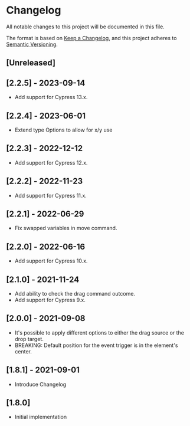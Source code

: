# Changelog
All notable changes to this project will be documented in this file.

The format is based on [Keep a Changelog](https://keepachangelog.com/en/1.0.0/),
and this project adheres to [Semantic Versioning](https://semver.org/spec/v2.0.0.html).

## [Unreleased]

## [2.2.5] - 2023-09-14

- Add support for Cypress 13.x.

## [2.2.4] - 2023-06-01

- Extend type Options to allow for x/y use

## [2.2.3] - 2022-12-12

- Add support for Cypress 12.x.

## [2.2.2] - 2022-11-23

- Add support for Cypress 11.x.

## [2.2.1] - 2022-06-29

- Fix swapped variables in move command.

## [2.2.0] - 2022-06-16

- Add support for Cypress 10.x.

## [2.1.0] - 2021-11-24

- Add ability to check the drag command outcome.
- Add support for Cypress 9.x.

## [2.0.0] - 2021-09-08

- It's possible to apply different options to either the drag source or the drop target.
- BREAKING: Default position for the event trigger is in the element's center.

## [1.8.1] - 2021-09-01

- Introduce Changelog

## [1.8.0]

- Initial implementation
